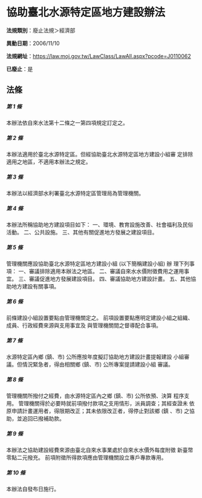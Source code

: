 # 協助臺北水源特定區地方建設辦法

**法規類別**：廢止法規＞經濟部

**異動日期**：2006/11/10  

**法規網址**：https://law.moj.gov.tw/LawClass/LawAll.aspx?pcode=J0110062

**已廢止**：是



## 法條
##### 第 1 條
本辦法依自來水法第十二條之一第四項規定訂定之。

##### 第 2 條
本辦法適用於臺北水源特定區。但經協助臺北水源特定區地方建設小組審
定排除適用之地區，不適用本辦法之規定。

##### 第 3 條
本辦法以經濟部水利署臺北水源特定區管理局為管理機關。

##### 第 4 條
本辦法所稱協助地方建設項目如下：
一、環境、教育設施改善、社會福利及民俗活動。
二、公共設施。
三、其他有關促進地方發展之建設項目。

##### 第 5 條
管理機關應設協助臺北水源特定區地方建設小組 (以下簡稱建設小組) 辦
理下列事項：
一、審議排除適用本辦法之地區。
二、審議自來水水價附徵費用之運用事宜。
三、審議促進地方發展建設項目。
四、審議協助地方建設計畫。
五、其他協助地方建設有關事項。

##### 第 6 條
前條建設小組設置要點由管理機關定之。
前項設置要點應明定建設小組之組織、成員、行政經費來源與支用事宜及
與管理機關間之督導配合事項。

##### 第 7 條
水源特定區內鄉 (鎮、市) 公所應按年度擬訂協助地方建設計畫提報建設
小組審議。但情況緊急者，得由相關鄉 (鎮、市) 公所專案提請建設小組
審議。

##### 第 8 條
管理機關所撥付之經費，由水源特定區內之鄉 (鎮、市) 公所依預、決算
程序支用。
管理機關得於必要時就前項撥付款項之支用情形，派員調查；其經查證未
依原申請計畫運用者，得限期改正；其未依限改正者，得停止對該鄉 (鎮
、市) 之協助，並追回已撥補助款。

##### 第 9 條
本辦法之協助建設經費來源由臺北自來水事業處於自來水水價外每度附徵
新臺幣零點二元撥充。
前項附徵所得款項應由管理機關設立專戶專款專用。

##### 第 10 條
本辦法自發布日施行。


